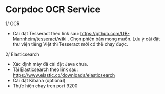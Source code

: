 # Corpdoc OCR Service
1/ OCR
- Cài đặt Tesseract theo link sau: https://github.com/UB-Mannheim/tesseract/wiki . Chọn phiên bản mong muốn. Lưu ý cài đặt thư viện tiếng Việt thì Tesseract mới có thể chạy được.

2/ Elasticsearch
- Xác định máy đã cài đặt Java chưa.
- Tải Elasticsearch theo link sau: https://www.elastic.co/downloads/elasticsearch
- Cài đặt Kibana (optional)
- Thực hiện chạy tren port 9200
